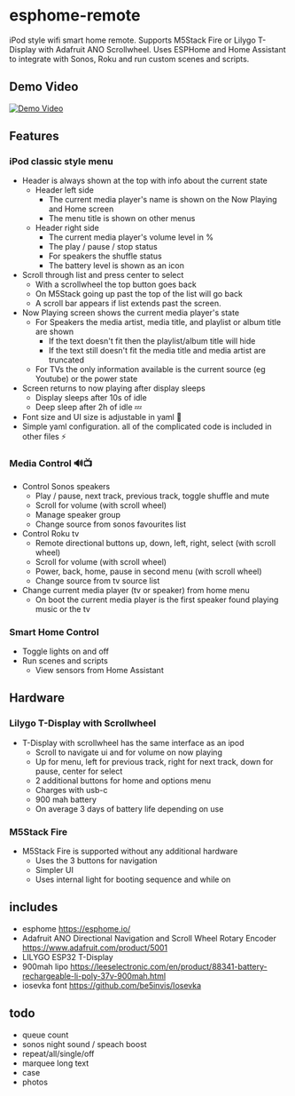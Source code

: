 # esphome-remote
iPod style wifi smart home remote. Supports M5Stack Fire or Lilygo T-Display with Adafruit ANO Scrollwheel. Uses ESPHome and Home Assistant to integrate with Sonos, Roku and run custom scenes and scripts.

## Demo Video
[![Demo Video](https://img.youtube.com/vi/Tg7Op2hr42o/0.jpg)](https://youtu.be/Tg7Op2hr42o)

## Features
### iPod classic style menu 
- Header is always shown at the top with info about the current state
    - Header left side
        - The current media player's name is shown on the Now Playing and Home screen
        - The menu title is shown on other menus
    - Header right side
        - The current media player's volume level in %
        - The play / pause / stop status
        - For speakers the shuffle status
        - The battery level is shown as an icon
- Scroll through list and press center to select
    - With a scrollwheel the top button goes back
    - On M5Stack going up past the top of the list will go back
    - A scroll bar appears if list extends past the screen. 
- Now Playing screen shows the current media player's state
	- For Speakers the media artist, media title, and playlist or album title are shown
		- If the text doesn't fit then the playlist/album title will hide
		- If the text still doesn't fit the media title and media artist are truncated
	- For TVs the only information available is the current source (eg Youtube) or the power state
- Screen returns to now playing after display sleeps
	- Display sleeps after 10s of idle
	- Deep sleep after 2h of idle 💤
- Font size and UI size is adjustable in yaml 🔨
- Simple yaml configuration. all of the complicated code is included in other files ⚡️

### Media Control 🔊📺
- Control Sonos speakers
	- Play / pause, next track, previous track, toggle shuffle and mute
	- Scroll for volume (with scroll wheel)
	- Manage speaker group
	- Change source from sonos favourites list
- Control Roku tv
	- Remote directional buttons up, down, left, right, select (with scroll wheel)
	- Scroll for volume (with scroll wheel)
	- Power, back, home, pause in second menu (with scroll wheel)
	- Change source from tv source list
- Change current media player (tv or speaker) from home menu
	- On boot the current media player is the first speaker found playing music or the tv

### Smart Home Control
- Toggle lights on and off
- Run scenes and scripts
	- View sensors from Home Assistant

## Hardware
### Lilygo T-Display with Scrollwheel
- T-Display with scrollwheel has the same interface as an ipod
	- Scroll to navigate ui and for volume on now playing
	- Up for menu, left for previous track, right for next track, down for pause, center for select
	- 2 additional buttons for home and options menu
	- Charges with usb-c
	- 900 mah battery
	- On average 3 days of battery life depending on use

### M5Stack Fire
- M5Stack Fire is supported without any additional hardware
	- Uses the 3 buttons for navigation
	- Simpler UI
	- Uses internal light for booting sequence and while on

## includes
- esphome https://esphome.io/
- Adafruit ANO Directional Navigation and Scroll Wheel Rotary Encoder https://www.adafruit.com/product/5001
- LILYGO ESP32 T-Display
- 900mah lipo https://leeselectronic.com/en/product/88341-battery-rechargeable-li-poly-37v-900mah.html
- iosevka font https://github.com/be5invis/Iosevka

## todo
- queue count
- sonos night sound / speach boost
- repeat/all/single/off
- marquee long text
- case
- photos
